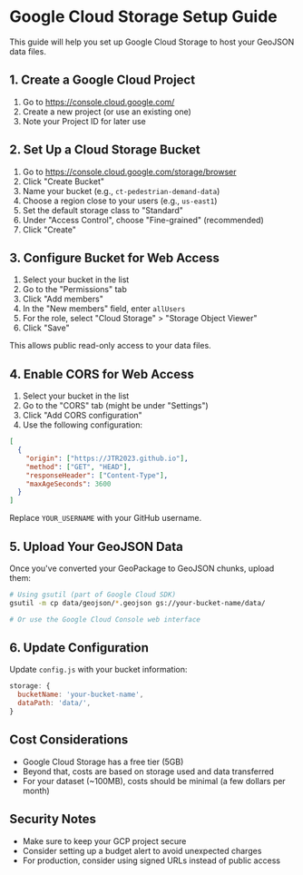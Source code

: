 # Google Cloud Storage Setup Guide

This guide will help you set up Google Cloud Storage to host your GeoJSON data files.

## 1. Create a Google Cloud Project

1. Go to https://console.cloud.google.com/
2. Create a new project (or use an existing one)
3. Note your Project ID for later use

## 2. Set Up a Cloud Storage Bucket

1. Go to https://console.cloud.google.com/storage/browser
2. Click "Create Bucket"
3. Name your bucket (e.g., `ct-pedestrian-demand-data`)
4. Choose a region close to your users (e.g., `us-east1`)
5. Set the default storage class to "Standard"
6. Under "Access Control", choose "Fine-grained" (recommended)
7. Click "Create"

## 3. Configure Bucket for Web Access

1. Select your bucket in the list
2. Go to the "Permissions" tab
3. Click "Add members"
4. In the "New members" field, enter `allUsers`
5. For the role, select "Cloud Storage" > "Storage Object Viewer"
6. Click "Save"

This allows public read-only access to your data files.

## 4. Enable CORS for Web Access

1. Select your bucket in the list
2. Go to the "CORS" tab (might be under "Settings")
3. Click "Add CORS configuration"
4. Use the following configuration:

```json
[
  {
    "origin": ["https://JTR2023.github.io"],
    "method": ["GET", "HEAD"],
    "responseHeader": ["Content-Type"],
    "maxAgeSeconds": 3600
  }
]
```

Replace `YOUR_USERNAME` with your GitHub username.

## 5. Upload Your GeoJSON Data

Once you've converted your GeoPackage to GeoJSON chunks, upload them:

```bash
# Using gsutil (part of Google Cloud SDK)
gsutil -m cp data/geojson/*.geojson gs://your-bucket-name/data/

# Or use the Google Cloud Console web interface
```

## 6. Update Configuration

Update `config.js` with your bucket information:

```javascript
storage: {
  bucketName: 'your-bucket-name',
  dataPath: 'data/',
}
```

## Cost Considerations

- Google Cloud Storage has a free tier (5GB)
- Beyond that, costs are based on storage used and data transferred
- For your dataset (~100MB), costs should be minimal (a few dollars per month)

## Security Notes

- Make sure to keep your GCP project secure
- Consider setting up a budget alert to avoid unexpected charges
- For production, consider using signed URLs instead of public access